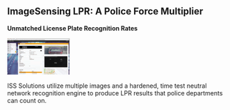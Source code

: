 ##  ImageSensing LPR: A Police Force Multiplier

**Unmatched License Plate Recognition Rates**

![ISS](../images/imagesensing-autoscope-fixed-1.png)

ISS Solutions utilize multiple images and a hardened,
time test neutral network recognition engine to produce
LPR results that police departments can count on.